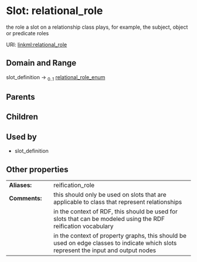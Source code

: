 
# Slot: relational_role


the role a slot on a relationship class plays, for example, the subject, object or predicate roles

URI: [linkml:relational_role](https://w3id.org/linkml/relational_role)


## Domain and Range

slot_definition &#8594;  <sub>0..1</sub> [relational_role_enum](relational_role_enum.md)

## Parents


## Children


## Used by

 * slot_definition

## Other properties

|  |  |  |
| --- | --- | --- |
| **Aliases:** | | reification_role |
| **Comments:** | | this should only be used on slots that are applicable to class that represent relationships |
|  | | in the context of RDF, this should be used for slots that can be modeled using the RDF reification vocabulary |
|  | | in the context of property graphs, this should be used on edge classes to indicate which slots represent the input and output nodes |

